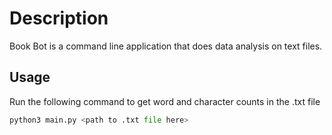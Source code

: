 # Description

Book Bot is a command line application that does data analysis on text files.

## Usage

Run the following command to get word and character counts in the .txt file

```python
python3 main.py <path to .txt file here>
```

